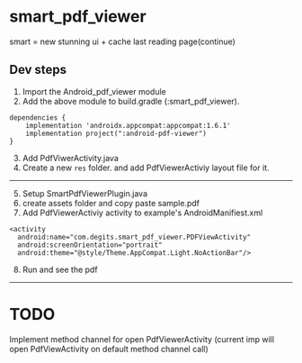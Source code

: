# smart_pdf_viewer

smart = new stunning ui + cache last reading page(continue)

## Dev steps

1. Import the Android_pdf_viewer module
2. Add the above module to build.gradle (:smart_pdf_viewer).
```
dependencies {
    implementation 'androidx.appcompat:appcompat:1.6.1'
    implementation project(":android-pdf-viewer")
}
```
3. Add PdfViwerActivity.java
4. Create a new `res` folder. and add PdfViewerActiviy layout file for it.
---------------------------------------------------------------------------

5. Setup SmartPdfViewerPlugin.java
6. create assets folder and copy paste sample.pdf
7. Add PdfViewerActiviy activity to example's AndroidManifiest.xml
```
<activity
  android:name="com.degits.smart_pdf_viewer.PDFViewActivity"
  android:screenOrientation="portrait"
  android:theme="@style/Theme.AppCompat.Light.NoActionBar"/>
```

8. Run and see the pdf

---------------------------------------------------------------------------
# TODO
Implement method channel for open PdfViewerActivity (current imp will open PdfViewActivity on default method channel call)
